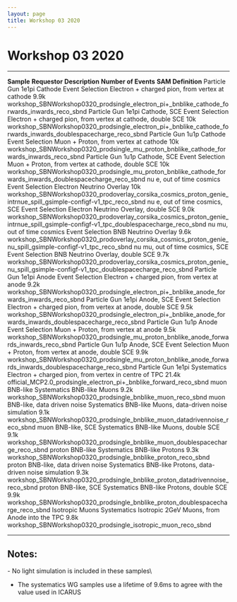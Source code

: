 ```yaml
---
layout: page
title: Workshop 03 2020
---
```




Workshop 03 2020
====================================================

  ------------------------------------ ----------------- ------------------------------------------------------------- ---------------------- -------------------------------------------------------------------------------------------------------------------------------------------------
  **Sample**                           **Requestor**     **Description**                                               **Number of Events**   **SAM Definition**
  Particle Gun 1e1pi Cathode           Event Selection   Electron + charged pion, from vertex at cathode               9.9k                   workshop\_SBNWorkshop0320\_prodsingle\_electron\_pi+\_bnblike\_cathode\_forwards\_inwards\_reco\_sbnd
  Particle Gun 1e1pi Cathode, SCE      Event Selection   Electron + charged pion, from vertex at cathode, double SCE   10k                    workshop\_SBNWorkshop0320\_prodsingle\_electron\_pi+\_bnblike\_cathode\_forwards\_inwards\_doublespacecharge\_reco\_sbnd
  Particle Gun 1u1p Cathode            Event Selection   Muon + Proton, from vertex at cathode                         10k                    workshop\_SBNWorkshop0320\_prodsingle\_mu\_proton\_bnblike\_cathode\_forwards\_inwards\_reco\_sbnd
  Particle Gun 1u1p Cathode, SCE       Event Selection   Muon + Proton, from vertex at cathode, double SCE             10k                    workshop\_SBNWorkshop0320\_prodsingle\_mu\_proton\_bnblike\_cathode\_forwards\_inwards\_doublespacecharge\_reco\_sbnd
  nu e, out of time cosmics            Event Selection   Electron Neutrino Overlay                                     10k                    workshop\_SBNWorkshop0320\_prodoverlay\_corsika\_cosmics\_proton\_genie\_intrnue\_spill\_gsimple-configf-v1\_tpc\_reco\_sbnd
  nu e, out of time cosmics, SCE       Event Selection   Electron Neutrino Overlay, double SCE                         9.0k                   workshop\_SBNWorkshop0320\_prodoverlay\_corsika\_cosmics\_proton\_genie\_intrnue\_spill\_gsimple-configf-v1\_tpc\_doublespacecharge\_reco\_sbnd
  nu mu, out of time cosmics           Event Selection   BNB Neutrino Overlay                                          9.6k                   workshop\_SBNWorkshop0320\_prodoverlay\_corsika\_cosmics\_proton\_genie\_nu\_spill\_gsimple-configf-v1\_tpc\_reco\_sbnd
  nu mu, out of time cosmics, SCE      Event Selection   BNB Neutrino Overlay, double SCE                              9.7k                   workshop\_SBNWorkshop0320\_prodoverlay\_corsika\_cosmics\_proton\_genie\_nu\_spill\_gsimple-configf-v1\_tpc\_doublespacecharge\_reco\_sbnd
  Particle Gun 1e1pi Anode             Event Selection   Electron + charged pion, from vertex at anode                 9.2k                   workshop\_SBNWorkshop0320\_prodsingle\_electron\_pi+\_bnblike\_anode\_forwards\_inwards\_reco\_sbnd
  Particle Gun 1e1pi Anode, SCE        Event Selection   Electron + charged pion, from vertex at anode, double SCE     9.5k                   workshop\_SBNWorkshop0320\_prodsingle\_electron\_pi+\_bnblike\_anode\_forwards\_inwards\_doublespacecharge\_reco\_sbnd
  Particle Gun 1u1p Anode              Event Selection   Muon + Proton, from vertex at anode                           9.5k                   workshop\_SBNWorkshop0320\_prodsingle\_mu\_proton\_bnblike\_anode\_forwards\_inwards\_reco\_sbnd
  Particle Gun 1u1p Anode, SCE         Event Selection   Muon + Proton, from vertex at anode, double SCE               9.9k                   workshop\_SBNWorkshop0320\_prodsingle\_mu\_proton\_bnblike\_anode\_forwards\_inwards\_doublespacecharge\_reco\_sbnd
  Particle Gun 1e1pi                   Systematics       Electron + charged pion, from vertex in centre of TPC         21.4k                  official\_MCP2.0\_prodsingle\_electron\_pi+\_bnblike\_forward\_reco\_sbnd
  muon BNB-like                        Systematics       BNB-like Muons                                                9.2k                   workshop\_SBNWorkshop0320\_prodsingle\_bnblike\_muon\_reco\_sbnd
  muon BNB-like, data driven noise     Systematics       BNB-like Muons, data-driven noise simulation                  9.1k                   workshop\_SBNWorkshop0320\_prodsingle\_bnblike\_muon\_datadrivennoise\_reco\_sbnd
  muon BNB-like, SCE                   Systematics       BNB-like Muons, double SCE                                    9.1k                   workshop\_SBNWorkshop0320\_prodsingle\_bnblike\_muon\_doublespacecharge\_reco\_sbnd
  proton BNB-like                      Systematics       BNB-like Protons                                              9.3k                   workshop\_SBNWorkshop0320\_prodsingle\_bnblike\_proton\_reco\_sbnd
  proton BNB-like, data driven noise   Systematics       BNB-like Protons, data-driven noise simulation                9.3k                   workshop\_SBNWorkshop0320\_prodsingle\_bnblike\_proton\_datadrivennoise\_reco\_sbnd
  proton BNB-like, SCE                 Systematics       BNB-like Protons, double SCE                                  9.9k                   workshop\_SBNWorkshop0320\_prodsingle\_bnblike\_proton\_doublespacecharge\_reco\_sbnd
  Isotropic Muons                      Systematics       Isotropic 2GeV Muons, from Anode into the TPC                 9.8k                   workshop\_SBNWorkshop0320\_prodsingle\_isotropic\_muon\_reco\_sbnd
  ------------------------------------ ----------------- ------------------------------------------------------------- ---------------------- -------------------------------------------------------------------------------------------------------------------------------------------------



Notes:
-------------------------------

\- No light simulation is included in these samples\
- The systematics WG samples use a lifetime of 9.6ms to agree with the
value used in ICARUS
